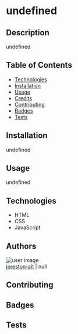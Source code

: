# undefined

## Description
undefined

## Table of Contents
* [Technologies](#technologies)
* [Installation](#installation)
* [Usage](#usage)
* [Credits](#credits)
* [Contributing](#Contributing)
* [Badges](#Badges)
* [Tests](#Tests)



## Installation
undefined

## Usage
undefined

## Technologies
* HTML
* CSS
* JavaScript


## Authors
![user image](https://avatars1.githubusercontent.com/u/58855401?v=4&s=100) <br>
[jpreston-alt](https://api.github.com/users/jpreston-alt) | null

## Contributing

## Badges

## Tests